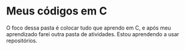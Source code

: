 # Meus códigos em C
O foco dessa pasta é colocar tudo que aprendo em C, e após meu aprendizado farei outra pasta de atividades. Estou aprendendo a usar repositórios.
